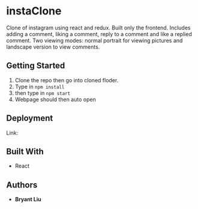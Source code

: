# instaClone
Clone of instagram using react and redux. Built only the frontend. Includes adding a comment, liking a comment, reply to a comment and like a replied comment. Two viewing modes: normal portrait for viewing pictures and landscape version to view comments.

## Getting Started

1) Clone the repo then go into cloned floder. 
2) Type in ```npm install``` 
3) then type in ```npm start```
4) Webpage should then auto open

## Deployment

Link:

## Built With

* React

## Authors

* **Bryant Liu** 

